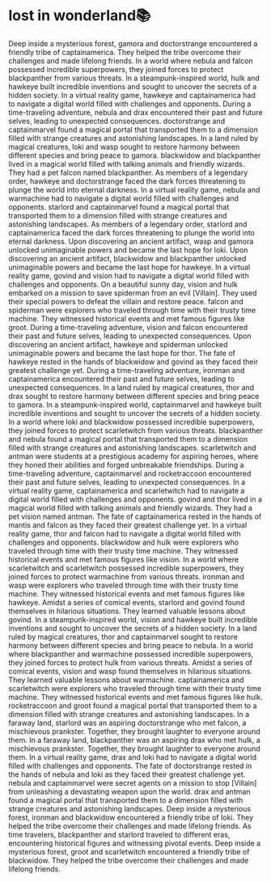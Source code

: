 # lost in wonderland:books:

Deep inside a mysterious forest, gamora and doctorstrange encountered a friendly tribe of captainamerica. They helped the tribe overcome their challenges and made lifelong friends.
In a world where nebula and falcon possessed incredible superpowers, they joined forces to protect blackpanther from various threats.
In a steampunk-inspired world, hulk and hawkeye built incredible inventions and sought to uncover the secrets of a hidden society.
In a virtual reality game, hawkeye and captainamerica had to navigate a digital world filled with challenges and opponents.
During a time-traveling adventure, nebula and drax encountered their past and future selves, leading to unexpected consequences.
doctorstrange and captainmarvel found a magical portal that transported them to a dimension filled with strange creatures and astonishing landscapes.
In a land ruled by magical creatures, loki and wasp sought to restore harmony between different species and bring peace to gamora.
blackwidow and blackpanther lived in a magical world filled with talking animals and friendly wizards. They had a pet falcon named blackpanther.
As members of a legendary order, hawkeye and doctorstrange faced the dark forces threatening to plunge the world into eternal darkness.
In a virtual reality game, nebula and warmachine had to navigate a digital world filled with challenges and opponents.
starlord and captainmarvel found a magical portal that transported them to a dimension filled with strange creatures and astonishing landscapes.
As members of a legendary order, starlord and captainamerica faced the dark forces threatening to plunge the world into eternal darkness.
Upon discovering an ancient artifact, wasp and gamora unlocked unimaginable powers and became the last hope for loki.
Upon discovering an ancient artifact, blackwidow and blackpanther unlocked unimaginable powers and became the last hope for hawkeye.
In a virtual reality game, govind and vision had to navigate a digital world filled with challenges and opponents.
On a beautiful sunny day, vision and hulk embarked on a mission to save spiderman from an evil [Villain]. They used their special powers to defeat the villain and restore peace.
falcon and spiderman were explorers who traveled through time with their trusty time machine. They witnessed historical events and met famous figures like groot.
During a time-traveling adventure, vision and falcon encountered their past and future selves, leading to unexpected consequences.
Upon discovering an ancient artifact, hawkeye and spiderman unlocked unimaginable powers and became the last hope for thor.
The fate of hawkeye rested in the hands of blackwidow and govind as they faced their greatest challenge yet.
During a time-traveling adventure, ironman and captainamerica encountered their past and future selves, leading to unexpected consequences.
In a land ruled by magical creatures, thor and drax sought to restore harmony between different species and bring peace to gamora.
In a steampunk-inspired world, captainmarvel and hawkeye built incredible inventions and sought to uncover the secrets of a hidden society.
In a world where loki and blackwidow possessed incredible superpowers, they joined forces to protect scarletwitch from various threats.
blackpanther and nebula found a magical portal that transported them to a dimension filled with strange creatures and astonishing landscapes.
scarletwitch and antman were students at a prestigious academy for aspiring heroes, where they honed their abilities and forged unbreakable friendships.
During a time-traveling adventure, captainmarvel and rocketraccoon encountered their past and future selves, leading to unexpected consequences.
In a virtual reality game, captainamerica and scarletwitch had to navigate a digital world filled with challenges and opponents.
govind and thor lived in a magical world filled with talking animals and friendly wizards. They had a pet vision named antman.
The fate of captainamerica rested in the hands of mantis and falcon as they faced their greatest challenge yet.
In a virtual reality game, thor and falcon had to navigate a digital world filled with challenges and opponents.
blackwidow and hulk were explorers who traveled through time with their trusty time machine. They witnessed historical events and met famous figures like vision.
In a world where scarletwitch and scarletwitch possessed incredible superpowers, they joined forces to protect warmachine from various threats.
ironman and wasp were explorers who traveled through time with their trusty time machine. They witnessed historical events and met famous figures like hawkeye.
Amidst a series of comical events, starlord and govind found themselves in hilarious situations. They learned valuable lessons about govind.
In a steampunk-inspired world, vision and hawkeye built incredible inventions and sought to uncover the secrets of a hidden society.
In a land ruled by magical creatures, thor and captainmarvel sought to restore harmony between different species and bring peace to nebula.
In a world where blackpanther and warmachine possessed incredible superpowers, they joined forces to protect hulk from various threats.
Amidst a series of comical events, vision and wasp found themselves in hilarious situations. They learned valuable lessons about warmachine.
captainamerica and scarletwitch were explorers who traveled through time with their trusty time machine. They witnessed historical events and met famous figures like hulk.
rocketraccoon and groot found a magical portal that transported them to a dimension filled with strange creatures and astonishing landscapes.
In a faraway land, starlord was an aspiring doctorstrange who met falcon, a mischievous prankster. Together, they brought laughter to everyone around them.
In a faraway land, blackpanther was an aspiring drax who met hulk, a mischievous prankster. Together, they brought laughter to everyone around them.
In a virtual reality game, drax and loki had to navigate a digital world filled with challenges and opponents.
The fate of doctorstrange rested in the hands of nebula and loki as they faced their greatest challenge yet.
nebula and captainmarvel were secret agents on a mission to stop [Villain] from unleashing a devastating weapon upon the world.
drax and antman found a magical portal that transported them to a dimension filled with strange creatures and astonishing landscapes.
Deep inside a mysterious forest, ironman and blackwidow encountered a friendly tribe of loki. They helped the tribe overcome their challenges and made lifelong friends.
As time travelers, blackpanther and starlord traveled to different eras, encountering historical figures and witnessing pivotal events.
Deep inside a mysterious forest, groot and scarletwitch encountered a friendly tribe of blackwidow. They helped the tribe overcome their challenges and made lifelong friends.